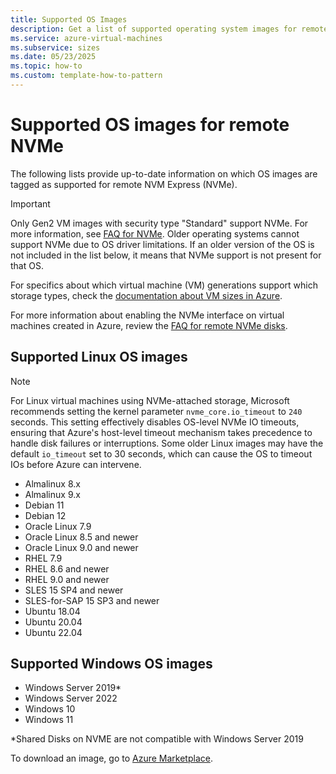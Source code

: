 ```yaml
---
title: Supported OS Images
description: Get a list of supported operating system images for remote NVMe.
ms.service: azure-virtual-machines
ms.subservice: sizes
ms.date: 05/23/2025
ms.topic: how-to
ms.custom: template-how-to-pattern
---
```


# Supported OS images for remote NVMe

The following lists provide up-to-date information on which OS images are tagged as supported for remote NVM Express (NVMe).

> [!IMPORTANT]
> Only Gen2 VM images with security type "Standard" support NVMe. For more information, see [FAQ for NVMe](/azure/virtual-machines/enable-nvme-faqs#will-generation-1-vms-be-supported-with-nvme-disks-). Older operating systems cannot support NVMe due to OS driver limitations. If an older version of the OS is not included in the list below, it means that NVMe support is not present for that OS.

For specifics about which virtual machine (VM) generations support which storage types, check the [documentation about VM sizes in Azure](/azure/virtual-machines/sizes).

For more information about enabling the NVMe interface on virtual machines created in Azure, review the [FAQ for remote NVMe disks](/azure/virtual-machines/enable-nvme-remote-faqs).

## Supported Linux OS images
> [!NOTE]
> For Linux virtual machines using NVMe-attached storage, Microsoft recommends setting the kernel parameter `nvme_core.io_timeout` to `240` seconds. This setting effectively disables OS-level NVMe IO timeouts, ensuring that Azure's host-level timeout mechanism takes precedence to handle disk failures or interruptions. 
> Some older Linux images may have the default `io_timeout` set to 30 seconds, which can cause the OS to timeout IOs before Azure can intervene.
- Almalinux 8.x
- Almalinux 9.x
- Debian 11
- Debian 12
- Oracle Linux 7.9
- Oracle Linux 8.5 and newer
- Oracle Linux 9.0 and newer
- RHEL 7.9
- RHEL 8.6 and newer
- RHEL 9.0 and newer
- SLES 15 SP4 and newer
- SLES-for-SAP 15 SP3 and newer
- Ubuntu 18.04
- Ubuntu 20.04
- Ubuntu 22.04

## Supported Windows OS images
- Windows Server 2019*
- Windows Server 2022
- Windows 10
- Windows 11

*Shared Disks on NVME are not compatible with Windows Server 2019

To download an image, go to [Azure Marketplace](https://ms.portal.azure.com/#view/Microsoft_Azure_Marketplace/MarketplaceOffersBlade/selectedMenuItemId/home).
